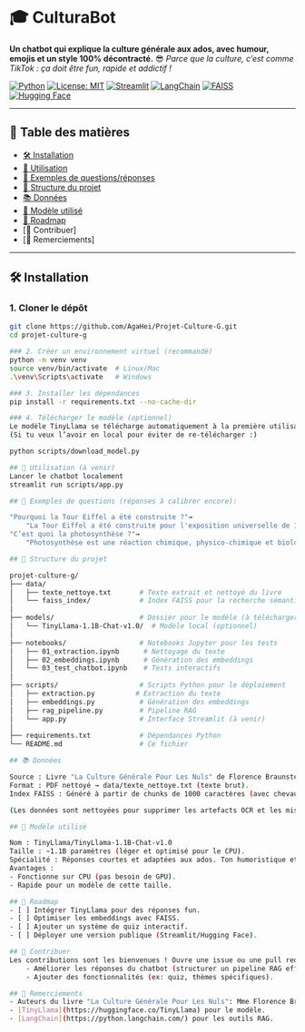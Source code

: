 # 🎓 CulturaBot

**Un chatbot qui explique la culture générale aux ados, avec humour, emojis et un style 100% décontracté.** 😎
*Parce que la culture, c’est comme TikTok : ça doit être fun, rapide et addictif !*

[![Python](https://img.shields.io/badge/Python-3.10-blue)](https://www.python.org/)
[![License: MIT](https://img.shields.io/badge/License-MIT-yellow.svg)](https://opensource.org/licenses/MIT)
[![Streamlit](https://img.shields.io/badge/Streamlit-1.28.0-ff4b4b)](https://streamlit.io/)
[![LangChain](https://img.shields.io/badge/LangChain-0.3.27-green)](https://python.langchain.com/)
[![FAISS](https://img.shields.io/badge/FAISS-1.7.4-orange)](https://github.com/facebookresearch/faiss)
[![Hugging Face](https://img.shields.io/badge/Hugging%20Face-TinyLlama-yellow)](https://huggingface.co/TinyLlama)


---

## 📌 Table des matières
- [🛠 Installation](#-installation)
- [🚀 Utilisation](#-utilisation)
- [🌟 Exemples de questions/réponses](#-exemples-de-questionsréponses)
- [📂 Structure du projet](#-structure-du-projet)
- [📚 Données](#-données)
- [🤖 Modèle utilisé](#-modèle-utilisé)
- [🚀 Roadmap](#-suite-de-développement)
- [🙌 Contribuer]
- [🙏 Remerciements]

---

## 🛠 Installation

### 1. Cloner le dépôt
```bash
git clone https://github.com/AgaHei/Projet-Culture-G.git
cd projet-culture-g

### 2. Créer un environnement virtuel (recommandé)
python -m venv venv
source venv/bin/activate  # Linux/Mac
.\venv\Scripts\activate   # Windows

### 3. Installer les dépendances
pip install -r requirements.txt --no-cache-dir

### 4. Télécharger le modèle (optionnel)
Le modèle TinyLlama se télécharge automatiquement à la première utilisation.
(Si tu veux l’avoir en local pour éviter de re-télécharger :)

python scripts/download_model.py

## 🚀 Utilisation (à venir)
Lancer le chatbot localement
streamlit run scripts/app.py

## 🌟 Exemples de questions (réponses à calibrer encore):

"Pourquoi la Tour Eiffel a été construite ?"→ 
    "La Tour Eiffel a été construite pour l'exposition universelle de 1889, et fut construite à partir de 1882 pour remplacer une tour abandonnée. Elle était destinée à être la première tour de métal dans le monde, avec une hauteur de 324 mètres. La construction a coûté 12 millions de francs. 🗼✨"
"C’est quoi la photosynthèse ?"→ 
    "Photosynthèse est une réaction chimique, physico-chimique et biologique qui permet de produire de l'énergie et d'émerger du matériel à partir du carbonate de calcium (Ca2+) et du dioxyde de carbone (CO2), en produisant des molécules de glucose (Glc). Elle est réalisée par les plantes, les champignons, les algues et les bactéries.🌿💚"

## 📂 Structure du projet

projet-culture-g/
├── data/
│   ├── texte_nettoye.txt       # Texte extrait et nettoyé du livre
│   └── faiss_index/            # Index FAISS pour la recherche sémantique
│
├── models/                     # Dossier pour le modèle (à télécharger)
│   └── TinyLlama-1.1B-Chat-v1.0/  # Modèle local (optionnel)
│
├── notebooks/                  # Notebooks Jupyter pour les tests
│   ├── 01_extraction.ipynb      # Nettoyage du texte
│   ├── 02_embeddings.ipynb      # Génération des embeddings
│   └── 03_test_chatbot.ipynb    # Tests interactifs
│
├── scripts/                    # Scripts Python pour le déploiement
│   ├── extraction.py          # Extraction du texte
│   ├── embeddings.py           # Génération des embeddings
│   ├── rag_pipeline.py         # Pipeline RAG
│   └── app.py                  # Interface Streamlit (à venir)
│
├── requirements.txt            # Dépendances Python
└── README.md                   # Ce fichier

## 📚 Données

Source : Livre "La Culture Générale Pour Les Nuls" de Florence Braunstein (Docteur ès lettres) et Jean-François Pépin (Agrégé d’histoire).
Format : PDF nettoyé → data/texte_nettoye.txt (texte brut).
Index FAISS : Généré à partir de chunks de 1000 caractères (avec chevauchement de 200 caractères) pour une recherche optimale.

(Les données sont nettoyées pour supprimer les artefacts OCR et les mise en page inutiles.)

## 🤖 Modèle utilisé

Nom : TinyLlama/TinyLlama-1.1B-Chat-v1.0
Taille : ~1.1B paramètres (léger et optimisé pour le CPU).
Spécialité : Réponses courtes et adaptées aux ados. Ton humoristique et décontracté (emojis, comparaisons modernes).
Avantages :
- Fonctionne sur CPU (pas besoin de GPU).
- Rapide pour un modèle de cette taille.

## 🚀 Roadmap
- [ ] Intégrer TinyLlama pour des réponses fun.
- [ ] Optimiser les embeddings avec FAISS.
- [ ] Ajouter un système de quiz interactif.
- [ ] Déployer une version publique (Streamlit/Hugging Face).

## 🙌 Contribuer
Les contributions sont les bienvenues ! Ouvre une issue ou une pull request pour :
    - Améliorer les réponses du chatbot (structurer un pipeline RAG efficace pour un chatbot axé sur la culture générale, en combinant recherche sémantique et génération de réponses)
    - Ajouter des fonctionnalités (ex: quiz, thèmes spécifiques).

## 🙏 Remerciements
- Auteurs du livre "La Culture Générale Pour Les Nuls": Mme Florence Braunstein et M. Jean-François Pépin disponible sur: https://www.academia.edu/98866721/La_culture_generale_pour_les_nuls 
- [TinyLlama](https://huggingface.co/TinyLlama) pour le modèle.
- [LangChain](https://python.langchain.com/) pour les outils RAG.